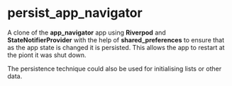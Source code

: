 # persist_app_navigator

A clone of the **app_navigator**  app using **Riverpod** and **StateNotifierProvider** with the help of **shared_preferences** to ensure that as the app state is changed it is persisted. This allows the app to restart at the piont it was shut down.

The persistence technique could also be used for initialising lists or other data.

